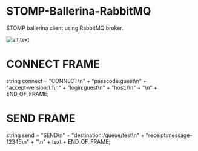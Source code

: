 # STOMP-Ballerina-RabbitMQ
STOMP ballerina client using RabbitMQ broker.

![alt text](https://cdn-images-1.medium.com/max/800/1*6-dgobKL8tTQCXBsBPadqw.png)

 # CONNECT FRAME
  string connect = "CONNECT\n" + 
                   "passcode:guest\n" +  
                   "accept-version:1.1\n" + 
                   "login:guest\n" + 
                   "host:/\n" + 
                   "\n" + 
                   END_OF_FRAME;
                          
 # SEND FRAME
 string send = "SEND\n" + 
               "destination:/queue/test\n" + 
               "receipt:message-12345\n" + 
               "\n" + 
               text + 
               END_OF_FRAME;
